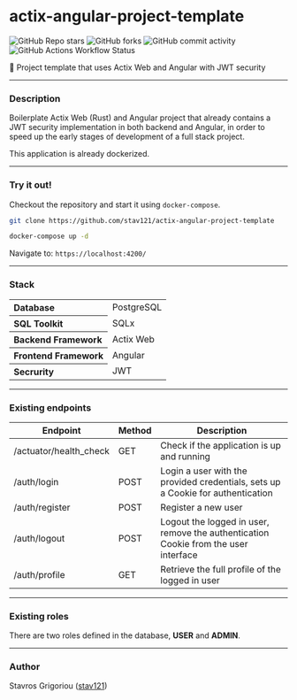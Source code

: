# actix-angular-project-template
![GitHub Repo stars](https://img.shields.io/github/stars/stav121/actix-angular-project-template?style=for-the-badge)
![GitHub forks](https://img.shields.io/github/forks/stav121/actix-angular-project-template?style=for-the-badge)
![GitHub commit activity](https://img.shields.io/github/commit-activity/y/stav121/actix-angular-project-template?style=for-the-badge)
![GitHub Actions Workflow Status](https://img.shields.io/github/actions/workflow/status/stav121/actix-angular-project-template/build-docker?style=for-the-badge)

🦀 Project template that uses Actix Web and Angular with JWT security

<hr>

### Description

Boilerplate Actix Web (Rust) and Angular project that already contains a JWT security implementation in both backend and
Angular, in order to speed up the early stages of development of a full stack project.

This application is already dockerized.

<hr>

### Try it out!

Checkout the repository and start it using `docker-compose`.

```bash
git clone https://github.com/stav121/actix-angular-project-template

docker-compose up -d
```

Navigate to: `https://localhost:4200/`

<hr>

### Stack

<table>
    <tbody>
        <tr>
            <th align="start">Database</th>
            <td>PostgreSQL</td>
        </tr>
        <tr>
            <th align="start">SQL Toolkit</th>
            <td>SQLx</td>
        </tr>
        <tr>
            <th align="start">Backend Framework</th>
            <td>Actix Web</td>
        </tr>
        <tr>
            <th align="start">Frontend Framework</th>
            <td>Angular</td>
        </tr>
        <tr>
            <th align="start">Secrurity</th>
            <td>JWT</td>
        </tr>
    </tbody>
</table>

<hr>

### Existing endpoints

<table>
    <thead>
        <tr>
            <th>Endpoint</th>
            <th>Method</th>
            <th>Description</th>
        </tr>
    </thead>
    <tbody>
        <tr>
            <td>/actuator/health_check</td>
            <td>GET</td>
            <td>Check if the application is up and running</td>
        </tr>
        <tr>
            <td>/auth/login</td>
            <td>POST</td>
            <td>Login a user with the provided credentials, sets up a Cookie for authentication</td>
        </tr>
        <tr>
            <td>/auth/register</td>        
            <td>POST</td>        
            <td>Register a new user</td>        
        </tr>
        <tr>
            <td>/auth/logout</td>
            <td>POST</td>
            <td>Logout the logged in user, remove the authentication Cookie from the user interface</td>
        </tr>
        <tr>
            <td>/auth/profile</td>
            <td>GET</td>
            <td>Retrieve the full profile of the logged in user</td>
        </tr>
    </tbody>
</table>

<hr>

### Existing roles

There are two roles defined in the database, <strong>USER</strong> and <strong>ADMIN</strong>.

<hr>

### Author

Stavros Grigoriou ([stav121](https://github.com/stav121))
